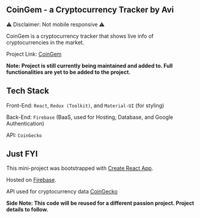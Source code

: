 ## CoinGem - a Cryptocurrency Tracker by Avi

⚠️ Disclaimer: Not mobile responsive ⚠️

CoinGem is a cryptocurrency tracker that shows live info of cryptocurrencies in the market.

Project Link: [CoinGem](https://avimail-buld.web.app)

**Note: Project is still currently being maintained and added to. Full functionalities are yet to be added to the project.**

## Tech Stack

Front-End: `React`, `Redux (Toolkit)`, and `Material-UI` (for styling)

Back-End: `Firebase` (BaaS, used for Hosting, Database, and Google Authentication) 

API: `CoinGecko`

## Just FYI

This mini-project was bootstrapped with [Create React App](https://facebook.github.io/create-react-app/docs/getting-started).

Hosted on [Firebase](https://firebase.google.com/).

API used for cryptocurrency data [CoinGecko](https://www.coingecko.com/en/api)

**Side Note: This code will be reused for a different passion project. Project details to follow.**